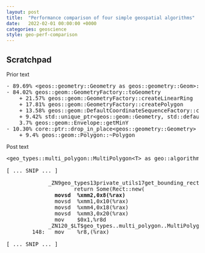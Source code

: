 ```yaml
---
layout: post
title:  "Performance comparison of four simple geospatial algorithms"
date:   2022-02-01 00:00:00 +0000
categories: geoscience
style: geo-perf-comparison
---
```


## Scratchpad

Prior text

<pre>
- 89.69% &lt;geos::geometry::Geometry as geos::geometry::Geom&gt;::envelope
- 84.02% geos::geom::GeometryFactory::toGeometry
    + 21.57% geos::geom::GeometryFactory::createLinearRing
    + 17.81% geos::geom::GeometryFactory::createPolygon
    + 13.58% geos::geom::DefaultCoordinateSequenceFactory::create
    + 9.42% std::unique_ptr&lt;geos::geom::Geometry, std::default_delete&lt;geos::geom::Geometry&gt;&gt;::unique_ptr&lt;geos::geom::Polygon, std::default_delete&lt;geos::geom::Polygon&gt;, void&gt;
    3.7% geos::geom::Envelope::getMinY
- 10.30% core::ptr::drop_in_place&lt;geos::geometry::Geometry&gt; (inlined)
    + 9.4% geos::geom::Polygon::~Polygon
</pre>

Post text

<pre class="assembly">
&lt;geo_types::multi_polygon::MultiPolygon&lt;T&gt; as geo::algorithm::bounding_rect::BoundingRect&lt;T&gt;&gt;::bounding_rect()

[ ... SNIP ... ]

             _ZN9geo_types13private_utils17get_bounding_rect17h979dc24cd95606a7E():
                     return Some(Rect::new(
               <b>movsd  %xmm2,0x8(%rax)</b>
               movsd  %xmm1,0x10(%rax)
               movsd  %xmm4,0x18(%rax)
               movsd  %xmm3,0x20(%rax)
               mov    $0x1,%r8d
             _ZN120_$LT$geo_types..multi_polygon..MultiPolygon$LT$T$GT$$u20$as$u20$geo..algorithm..bounding_rect..BoundingRect$LT$T$GT$$GT$13bounding_rect17hcabacac00bf1cedeE():
        148:   mov    %r8,(%rax)

[ ... SNIP ... ]
</pre>